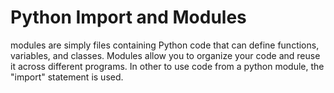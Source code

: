 # Python Import and Modules

modules are simply files containing Python code that can define functions, variables, and classes. Modules allow you to organize your code and reuse it across different programs. In other to use code from a python module, the "import" statement is used.
